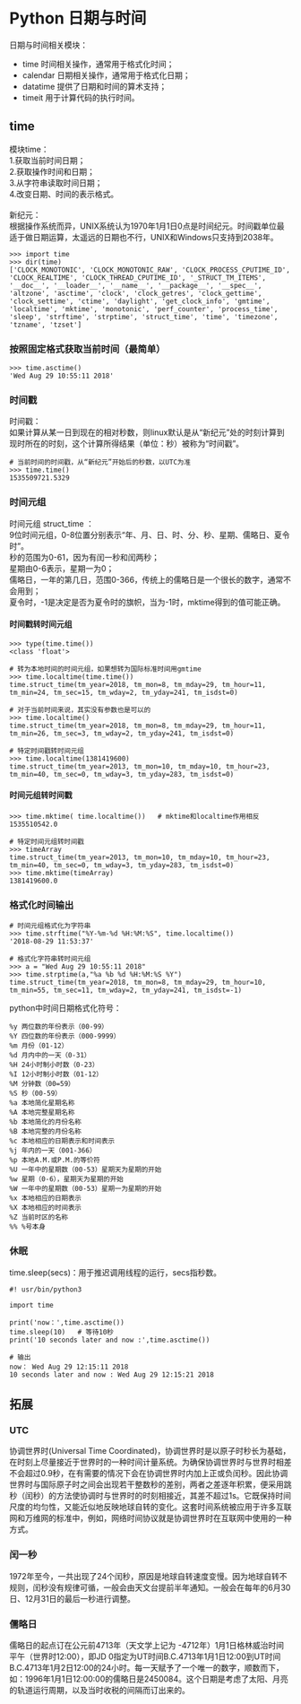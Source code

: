 # Python 日期与时间
日期与时间相关模块：</br>
* time 时间相关操作，通常用于格式化时间；</br>
* calendar 日期相关操作，通常用于格式化日期；</br>
* datatime 提供了日期和时间的算术支持；</br>
* timeit 用于计算代码的执行时间。</br>

## time
模块time：</br>
1.获取当前时间日期；</br>
2.获取操作时间和日期；</br>
3.从字符串读取时间日期；</br>
4.改变日期、时间的表示格式。</br>
</br>
新纪元：</br>
根据操作系统而异，UNIX系统认为1970年1月1日0点是时间纪元。时间戳单位最适于做日期运算，太遥远的日期也不行，UNIX和Windows只支持到2038年。</br>
```
>>> import time
>>> dir(time)
['CLOCK_MONOTONIC', 'CLOCK_MONOTONIC_RAW', 'CLOCK_PROCESS_CPUTIME_ID', 'CLOCK_REALTIME', 'CLOCK_THREAD_CPUTIME_ID', '_STRUCT_TM_ITEMS', '__doc__', '__loader__', '__name__', '__package__', '__spec__', 'altzone', 'asctime', 'clock', 'clock_getres', 'clock_gettime', 'clock_settime', 'ctime', 'daylight', 'get_clock_info', 'gmtime', 'localtime', 'mktime', 'monotonic', 'perf_counter', 'process_time', 'sleep', 'strftime', 'strptime', 'struct_time', 'time', 'timezone', 'tzname', 'tzset']
```
### 按照固定格式获取当前时间（最简单）
```
>>> time.asctime()
'Wed Aug 29 10:55:11 2018'
```
### 时间戳
时间戳：</br>
如果计算从某一日到现在的相对秒数，则linux默认是从“新纪元”处的时刻计算到现时所在的时刻，这个计算所得结果（单位：秒）被称为“时间戳”。</br>
```
# 当前时间的时间戳，从“新纪元”开始后的秒数，以UTC为准
>>> time.time()
1535509721.5329
```

### 时间元组
时间元组 struct_time ：</br>
9位时间元组，0-8位置分别表示“年、月、日、时、分、秒、星期、儒略日、夏令时”。</br>
秒的范围为0-61，因为有闰一秒和闰两秒；</br>
星期由0-6表示，星期一为0；</br>
儒略日，一年的第几日，范围0-366，传统上的儒略日是一个很长的数字，通常不会用到；</br>
夏令时，-1是决定是否为夏令时的旗帜，当为-1时，mktime得到的值可能正确。</br>

#### 时间戳转时间元组
```
>>> type(time.time())
<class 'float'>

# 转为本地时间的时间元组，如果想转为国际标准时间用gmtime
>>> time.localtime(time.time())
time.struct_time(tm_year=2018, tm_mon=8, tm_mday=29, tm_hour=11, tm_min=24, tm_sec=15, tm_wday=2, tm_yday=241, tm_isdst=0)

# 对于当前时间来说，其实没有参数也是可以的
>>> time.localtime()
time.struct_time(tm_year=2018, tm_mon=8, tm_mday=29, tm_hour=11, tm_min=26, tm_sec=3, tm_wday=2, tm_yday=241, tm_isdst=0)

# 特定时间戳转时间元组
>>> time.localtime(1381419600)
time.struct_time(tm_year=2013, tm_mon=10, tm_mday=10, tm_hour=23, tm_min=40, tm_sec=0, tm_wday=3, tm_yday=283, tm_isdst=0)
```
#### 时间元组转时间戳
```
>>> time.mktime( time.localtime())   # mktime和localtime作用相反
1535510542.0

# 特定时间元组转时间戳
>>> timeArray
time.struct_time(tm_year=2013, tm_mon=10, tm_mday=10, tm_hour=23, tm_min=40, tm_sec=0, tm_wday=3, tm_yday=283, tm_isdst=0)
>>> time.mktime(timeArray)
1381419600.0
```
### 格式化时间输出
```
# 时间元组格式化为字符串
>>> time.strftime("%Y-%m-%d %H:%M:%S", time.localtime())
'2018-08-29 11:53:37'

# 格式化字符串转时间元组
>>> a = "Wed Aug 29 10:55:11 2018"
>>> time.strptime(a,"%a %b %d %H:%M:%S %Y")
time.struct_time(tm_year=2018, tm_mon=8, tm_mday=29, tm_hour=10, tm_min=55, tm_sec=11, tm_wday=2, tm_yday=241, tm_isdst=-1)
```
python中时间日期格式化符号：
```
%y 两位数的年份表示（00-99）
%Y 四位数的年份表示（000-9999）
%m 月份（01-12）
%d 月内中的一天（0-31）
%H 24小时制小时数（0-23）
%I 12小时制小时数（01-12）
%M 分钟数（00=59）
%S 秒（00-59）
%a 本地简化星期名称
%A 本地完整星期名称
%b 本地简化的月份名称
%B 本地完整的月份名称
%c 本地相应的日期表示和时间表示
%j 年内的一天（001-366）
%p 本地A.M.或P.M.的等价符
%U 一年中的星期数（00-53）星期天为星期的开始
%w 星期（0-6），星期天为星期的开始
%W 一年中的星期数（00-53）星期一为星期的开始
%x 本地相应的日期表示
%X 本地相应的时间表示
%Z 当前时区的名称
%% %号本身
```

### 休眠
time.sleep(secs)：用于推迟调用线程的运行，secs指秒数。
```
#! usr/bin/python3

import time

print('now：',time.asctime())
time.sleep(10)   # 等待10秒
print('10 seconds later and now :',time.asctime())

# 输出
now： Wed Aug 29 12:15:11 2018
10 seconds later and now : Wed Aug 29 12:15:21 2018
```

## 拓展
### UTC
协调世界时(Universal Time Coordinated)，协调世界时是以原子时秒长为基础，在时刻上尽量接近于世界时的一种时间计量系统。为确保协调世界时与世界时相差不会超过0.9秒，在有需要的情况下会在协调世界时内加上正或负闰秒。因此协调世界时与国际原子时之间会出现若干整数秒的差别，两者之差逐年积累，便采用跳秒（闰秒）的方法使协调时与世界时的时刻相接近，其差不超过1s。它既保持时间尺度的均匀性，又能近似地反映地球自转的变化。这套时间系统被应用于许多互联网和万维网的标准中，例如，网络时间协议就是协调世界时在互联网中使用的一种方式。

### 闰一秒
1972年至今，一共出现了24个闰秒，原因是地球自转速度变慢。因为地球自转不规则，闰秒没有规律可循，一般会由天文台提前半年通知。一般会在每年的6月30日、12月31日的最后一秒进行调整。

### 儒略日
儒略日的起点订在公元前4713年（天文学上记为 -4712年）1月1日格林威治时间平午（世界时12:00），即JD 0指定为UT时间B.C.4713年1月1日12:00到UT时间B.C.4713年1月2日12:00的24小时。每一天赋予了一个唯一的数字，顺数而下，如：1996年1月1日12:00:00的儒略日是2450084。这个日期是考虑了太阳、月亮的轨道运行周期，以及当时收税的间隔而订出来的。

